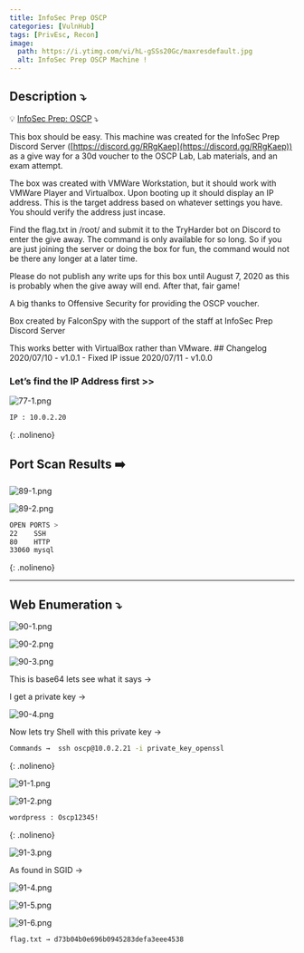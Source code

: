 ```yaml
---
title: InfoSec Prep OSCP
categories: [VulnHub]
tags: [PrivEsc, Recon]
image:
  path: https://i.ytimg.com/vi/hL-gSSs20Gc/maxresdefault.jpg
  alt: InfoSec Prep OSCP Machine !
---
```



## **Description ⤵️**


💡 [InfoSec Prep: OSCP](https://vulnhub.com/entry/infosec-prep-oscp,508/) ⤵️

This box should be easy. This machine was created for the InfoSec Prep Discord Server ([https://discord.gg/RRgKaep](https://discord.gg/RRgKaep)) as a give way for a 30d voucher to the OSCP Lab, Lab materials, and an exam attempt.

The box was created with VMWare Workstation, but it should work with VMWare Player and Virtualbox. Upon booting up it should display an IP address. This is the target address based on whatever settings you have. You should verify the address just incase.

Find the flag.txt in /root/ and submit it to the TryHarder bot on Discord to enter the give away. The command is only available for so long. So if you are just joining the server or doing the box for fun, the command would not be there any longer at a later time.

Please do not publish any write ups for this box until August 7, 2020 as this is probably when the give away will end. After that, fair game!

A big thanks to Offensive Security for providing the OSCP voucher.

Box created by FalconSpy with the support of the staff at InfoSec Prep Discord Server

This works better with VirtualBox rather than VMware. ## Changelog 2020/07/10 - v1.0.1 - Fixed IP issue 2020/07/11 - v1.0.0



### **Let’s find the IP Address first >>**

![77-1.png](/Vulnhub-Files/img/Infosec_prep_OSCP/77-1.png)

```bash
IP : 10.0.2.20
```
{: .nolineno}

## Port Scan Results ➡️

![89-1.png](/Vulnhub-Files/img/Infosec_prep_OSCP/89-1.png)

![89-2.png](/Vulnhub-Files/img/Infosec_prep_OSCP/89-2.png)

```bash
OPEN PORTS >
22    SSH
80    HTTP
33060 mysql
```
{: .nolineno}

---

## Web Enumeration ⤵️

![90-1.png](/Vulnhub-Files/img/Infosec_prep_OSCP/90-1.png)

![90-2.png](/Vulnhub-Files/img/Infosec_prep_OSCP/90-2.png)

![90-3.png](/Vulnhub-Files/img/Infosec_prep_OSCP/90-3.png)

This is base64 lets see what it says →

I get a private key →

![90-4.png](/Vulnhub-Files/img/Infosec_prep_OSCP/90-4.png)

Now lets try Shell with this private key →

```bash
Commands →  ssh oscp@10.0.2.21 -i private_key_openssl
```
{: .nolineno}

![91-1.png](/Vulnhub-Files/img/Infosec_prep_OSCP/91-1.png)

![91-2.png](/Vulnhub-Files/img/Infosec_prep_OSCP/91-2.png)

```bash
wordpress : Oscp12345!
```
{: .nolineno}

![91-3.png](/Vulnhub-Files/img/Infosec_prep_OSCP/91-3.png)

As found in SGID →

![91-4.png](/Vulnhub-Files/img/Infosec_prep_OSCP/91-4.png)

![91-5.png](/Vulnhub-Files/img/Infosec_prep_OSCP/91-5.png)

![91-6.png](/Vulnhub-Files/img/Infosec_prep_OSCP/91-6.png)

```bash
flag.txt → d73b04b0e696b0945283defa3eee4538
```